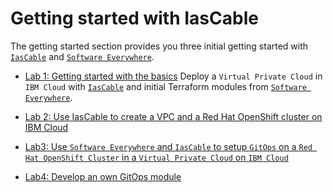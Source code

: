 # Getting started with IasCable

The getting started section provides you three initial getting started with [`IasCable`](https://github.com/cloud-native-toolkit/iascable) and [`Software Everywhere`](https://github.com/cloud-native-toolkit/software-everywhere).

* [Lab 1: Getting started with the basics](lab1/)
  Deploy a `Virtual Private Cloud` in `IBM Cloud` with [`IasCable`](https://github.com/cloud-native-toolkit/iascable)
  and initial Terraform modules from [`Software Everywhere`](https://github.com/cloud-native-toolkit/software-everywhere).

* [Lab 2: Use IasCable to create a VPC and a Red Hat OpenShift cluster on IBM Cloud](lab2/)

* [Lab3: Use `Software Everywhere` and `IasCable` to setup `GitOps` on a `Red Hat OpenShift Cluster` in a `Virtual Private Cloud` on `IBM Cloud`](lab3/)

* [Lab4: Develop an own GitOps module](lab4/)

